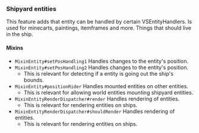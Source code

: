 ### Shipyard entities

This feature adds that entity can be handled by certain VSEntityHandlers.
Is used for minecarts, paintings, itemframes and more. Things that should live
in the ship.

#### Mixins

* `MixinEntity#setPosHandling1` Handles changes to the entity's position.
* `MixinEntity#setPosHandling2` Handles changes to the entity's position.
    * This is relevant for detecting if a entity is going out the ship's bounds.
* `MixinEntity#positionRider` Handles mounted entities on other entities.
    * This is relevant for allowing world entities mounting shipyard entities.
* `MixinEntityRenderDispatcher#render` Handles rendering of entities.
    * This is relevant for rendering entities on ships.
* `MixinEntityRenderDispatcher#shouldRender` Handles rendering of entities.
    * This is relevant for rendering entities on ships.
